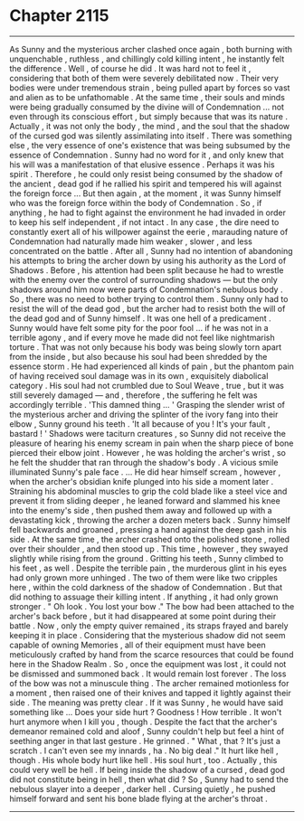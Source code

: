 
# Chapter 2115


---

As Sunny and the mysterious archer clashed once again , both burning with unquenchable , ruthless , and chillingly cold killing intent , he instantly felt the difference .
Well , of course he did .
It was hard not to feel it , considering that both of them were severely debilitated now . Their very bodies were under tremendous strain , being pulled apart by forces so vast and alien as to be unfathomable . At the same time , their souls and minds were being gradually consumed by the divine will of Condemnation ... not even through its conscious effort , but simply because that was its nature .
Actually , it was not only the body , the mind , and the soul that the shadow of the cursed god was silently assimilating into itself .
There was something else , the very essence of one's existence that was being subsumed by the essence of Condemnation . Sunny had no word for it , and only knew that his will was a manifestation of that elusive essence .
Perhaps it was his spirit .
Therefore , he could only resist being consumed by the shadow of the ancient , dead god if he rallied his spirit and tempered his will against the foreign force ...
But then again , at the moment , it was Sunny himself who was the foreign force within the body of Condemnation . So , if anything , he had to fight against the environment he had invaded in order to keep his self independent , if not intact .
In any case , the dire need to constantly exert all of his willpower against the eerie , marauding nature of Condemnation had naturally made him weaker , slower , and less concentrated on the battle .
After all , Sunny had no intention of abandoning his attempts to bring the archer down by using his authority as the Lord of Shadows . Before , his attention had been split because he had to wrestle with the enemy over the control of surrounding shadows — but the only shadows around him now were parts of Condemnation's nebulous body . So , there was no need to bother trying to control them .
Sunny only had to resist the will of the dead god , but the archer had to resist both the will of the dead god and of Sunny himself .
It was one hell of a predicament .
Sunny would have felt some pity for the poor fool … if he was not in a terrible agony , and if every move he made did not feel like nightmarish torture . That was not only because his body was being slowly torn apart from the inside , but also because his soul had been shredded by the essence storm .
He had experienced all kinds of pain , but the phantom pain of having received soul damage was in its own , exquisitely diabolical category . His soul had not crumbled due to Soul Weave , true , but it was still severely damaged — and , therefore , the suffering he felt was accordingly terrible .
'This damned thing … '
Grasping the slender wrist of the mysterious archer and driving the splinter of the ivory fang into their elbow , Sunny ground his teeth .
'It all because of you ! It's your fault , bastard ! '
Shadows were taciturn creatures , so Sunny did not receive the pleasure of hearing his enemy scream in pain when the sharp piece of bone pierced their elbow joint . However , he was holding the archer's wrist , so he felt the shudder that ran through the shadow's body .
A vicious smile illuminated Sunny's pale face .
… He did hear himself scream , however , when the archer's obsidian knife plunged into his side a moment later .
Straining his abdominal muscles to grip the cold blade like a steel vice and prevent it from sliding deeper , he leaned forward and slammed his knee into the enemy's side , then pushed them away and followed up with a devastating kick , throwing the archer a dozen meters back .
Sunny himself fell backwards and groaned , pressing a hand against the deep gash in his side . At the same time , the archer crashed onto the polished stone , rolled over their shoulder , and then stood up .
This time , however , they swayed slightly while rising from the ground .
Gritting his teeth , Sunny climbed to his feet , as well .
Despite the terrible pain , the murderous glint in his eyes had only grown more unhinged .
The two of them were like two cripples here , within the cold darkness of the shadow of Condemnation . But that did nothing to assuage their killing intent .
If anything , it had only grown stronger .
" Oh look . You lost your bow ."
The bow had been attached to the archer's back before , but it had disappeared at some point during their battle . Now , only the empty quiver remained , its straps frayed and barely keeping it in place .
Considering that the mysterious shadow did not seem capable of owning Memories , all of their equipment must have been meticulously crafted by hand from the scarce resources that could be found here in the Shadow Realm . So , once the equipment was lost , it could not be dismissed and summoned back . It would remain lost forever .
The loss of the bow was not a minuscule thing .
The archer remained motionless for a moment , then raised one of their knives and tapped it lightly against their side .
The meaning was pretty clear . If it was Sunny , he would have said something like ...
Does your side hurt ? Goodness ! How terrible .
It won't hurt anymore when I kill you , though .
Despite the fact that the archer's demeanor remained cold and aloof , Sunny couldn't help but feel a hint of seething anger in that last gesture .
He grinned .
" What , that ? It's just a scratch . I can't even see my innards , ha . No big deal ."
It hurt like hell , though .
His whole body hurt like hell . His soul hurt , too .
Actually , this could very well be hell .
If being inside the shadow of a cursed , dead god did not constitute being in hell , then what did ?
So , Sunny had to send the nebulous slayer into a deeper , darker hell .
Cursing quietly , he pushed himself forward and sent his bone blade flying at the archer's throat .

---


